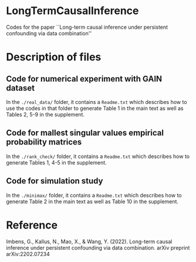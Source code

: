 # LongTermCausalInference 
Codes for the paper ``Long-term causal inference under persistent confounding via data combination'' 

# Description of files
## Code for numerical experiment with GAIN dataset
In the `./real_data/` folder, it contains a `Readme.txt` which describes how to use the codes in that folder to generate Table 1 in the main text as well as Tables 2, 5-9 in the supplement.
## Code for mallest singular values empirical probability matrices
In the `./rank_check/` folder, it contains a `Readme.txt` which describes how to generate Tables 1, 4-5 in the supplement.
## Code for simulation study
In the `./minimax/` folder, it contains a `Readme.txt` which describes how to generate Table 2 in the main text as well as Table 10 in the supplement.
# Reference
Imbens, G., Kallus, N., Mao, X., & Wang, Y. (2022). Long-term causal inference under persistent confounding via data combination. arXiv preprint arXiv:2202.07234
